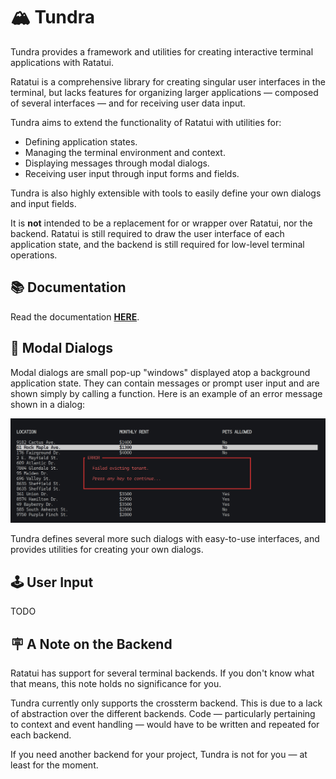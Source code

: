 # 🏔️ Tundra

Tundra provides a framework and utilities for creating interactive terminal applications with Ratatui. 

Ratatui is a comprehensive library for creating singular user interfaces in the terminal, but lacks features
for organizing larger applications — composed of several interfaces — and for receiving user data input. 

Tundra aims to extend the functionality of Ratatui with utilities for: 

- Defining application states. 
- Managing the terminal environment and context. 
- Displaying messages through modal dialogs. 
- Receiving user input through input forms and fields. 

Tundra is also highly extensible with tools to easily define your own dialogs and input fields. 

It is **not** intended to be a replacement for or wrapper over Ratatui, nor the backend. Ratatui is still
required to draw the user interface of each application state, and the backend is still required for
low-level terminal operations. 


## 📚 Documentation

Read the documentation **[HERE](www.google.com)**. 


## 🪪 Modal Dialogs

Modal dialogs are small pop-up "windows" displayed atop a background application state. They can contain
messages or prompt user input and are shown simply by calling a function. Here is an example of an error
message shown in a dialog: 

![dialog error demo](img/dialog_error.png)

Tundra defines several more such dialogs with easy-to-use interfaces, and provides utilities for creating
your own dialogs. 


## 🕹️ User Input

TODO


## 🪧 A Note on the Backend
 
Ratatui has support for several terminal backends. If you don't know what that means, this note holds no
significance for you. 
 
Tundra currently only supports the crossterm backend. This is due to a lack of abstraction over the different
backends. Code — particularly pertaining to context and event handling — would have to be written and
repeated for each backend. 
 
If you need another backend for your project, Tundra is not for you — at least for the moment. 

